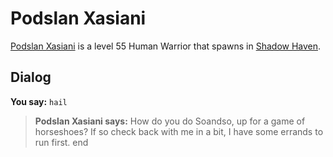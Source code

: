 # Podslan Xasiani



[Podslan Xasiani](/npc/150095) is a level 55 Human Warrior that spawns in [Shadow Haven](/zone/150).



## Dialog

**You say:** `hail`



>**Podslan Xasiani says:** How do you do Soandso, up for a game of horseshoes? If so check back with me in a bit, I have some errands to run first.
end
